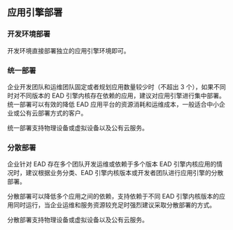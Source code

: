 ## 应用引擎部署

### 开发环境部署

开发环境直接部署独立的应用引擎环境即可。

### 统一部署

企业开发团队和运维团队固定或者规划应用数量较少时（不超出 3 个），如果不同时对不同版本的 EAD 引擎内核存在依赖的应用，建议对应用引擎进行集中部署。统一部署可以有效的降低 EAD 应用平台的资源消耗和运维成本，一般适合中小企业或公有云部署方式的客户。

统一部署支持物理设备或虚拟设备以及公有云服务。

### 分散部署

企业针对 EAD 存在多个团队开发运维或依赖于多个版本 EAD 引擎内核应用的情况时，建议根据业务分类、EAD 引擎内核版本或开发者团队进行应用引擎的分散部署。

分散部署可以降低多个应用之间的依赖，支持依赖于不同 EAD 引擎内核版本的应用同时运行，当企业运维和服务资源较充足时强烈建议采取分散部署的方式。

分散部署支持物理设备或虚拟设备以及公有云服务。
